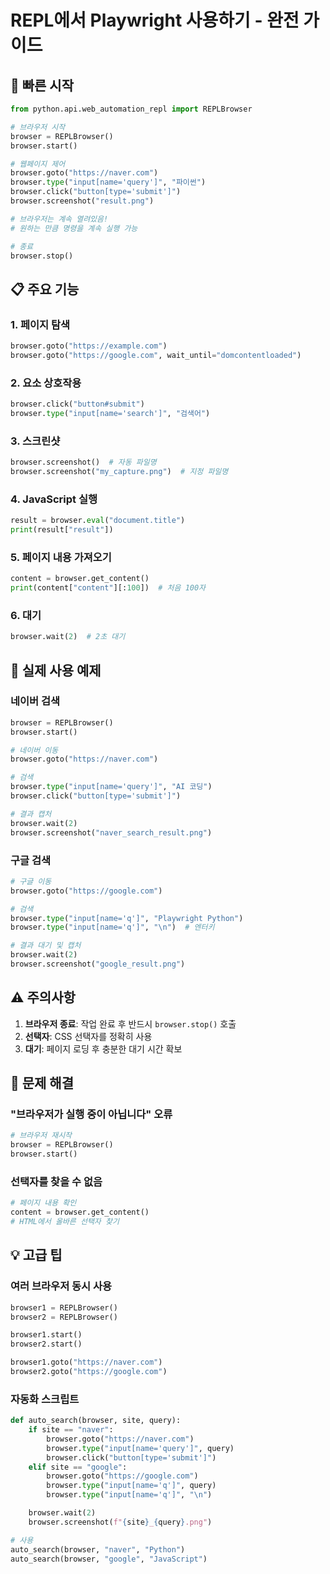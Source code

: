 # REPL에서 Playwright 사용하기 - 완전 가이드

## 🚀 빠른 시작

```python
from python.api.web_automation_repl import REPLBrowser

# 브라우저 시작
browser = REPLBrowser()
browser.start()

# 웹페이지 제어
browser.goto("https://naver.com")
browser.type("input[name='query']", "파이썬")
browser.click("button[type='submit']")
browser.screenshot("result.png")

# 브라우저는 계속 열려있음!
# 원하는 만큼 명령을 계속 실행 가능

# 종료
browser.stop()
```

## 📋 주요 기능

### 1. 페이지 탐색
```python
browser.goto("https://example.com")
browser.goto("https://google.com", wait_until="domcontentloaded")
```

### 2. 요소 상호작용
```python
browser.click("button#submit")
browser.type("input[name='search']", "검색어")
```

### 3. 스크린샷
```python
browser.screenshot()  # 자동 파일명
browser.screenshot("my_capture.png")  # 지정 파일명
```

### 4. JavaScript 실행
```python
result = browser.eval("document.title")
print(result["result"])
```

### 5. 페이지 내용 가져오기
```python
content = browser.get_content()
print(content["content"][:100])  # 처음 100자
```

### 6. 대기
```python
browser.wait(2)  # 2초 대기
```

## 🎯 실제 사용 예제

### 네이버 검색
```python
browser = REPLBrowser()
browser.start()

# 네이버 이동
browser.goto("https://naver.com")

# 검색
browser.type("input[name='query']", "AI 코딩")
browser.click("button[type='submit']")

# 결과 캡처
browser.wait(2)
browser.screenshot("naver_search_result.png")
```

### 구글 검색
```python
# 구글 이동
browser.goto("https://google.com")

# 검색
browser.type("input[name='q']", "Playwright Python")
browser.type("input[name='q']", "\n")  # 엔터키

# 결과 대기 및 캡처
browser.wait(2)
browser.screenshot("google_result.png")
```

## ⚠️ 주의사항

1. **브라우저 종료**: 작업 완료 후 반드시 `browser.stop()` 호출
2. **선택자**: CSS 선택자를 정확히 사용
3. **대기**: 페이지 로딩 후 충분한 대기 시간 확보

## 🔧 문제 해결

### "브라우저가 실행 중이 아닙니다" 오류
```python
# 브라우저 재시작
browser = REPLBrowser()
browser.start()
```

### 선택자를 찾을 수 없음
```python
# 페이지 내용 확인
content = browser.get_content()
# HTML에서 올바른 선택자 찾기
```

## 💡 고급 팁

### 여러 브라우저 동시 사용
```python
browser1 = REPLBrowser()
browser2 = REPLBrowser()

browser1.start()
browser2.start()

browser1.goto("https://naver.com")
browser2.goto("https://google.com")
```

### 자동화 스크립트
```python
def auto_search(browser, site, query):
    if site == "naver":
        browser.goto("https://naver.com")
        browser.type("input[name='query']", query)
        browser.click("button[type='submit']")
    elif site == "google":
        browser.goto("https://google.com")
        browser.type("input[name='q']", query)
        browser.type("input[name='q']", "\n")

    browser.wait(2)
    browser.screenshot(f"{site}_{query}.png")

# 사용
auto_search(browser, "naver", "Python")
auto_search(browser, "google", "JavaScript")
```

